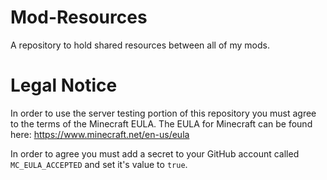 # Mod-Resources

A repository to hold shared resources between all of my mods.

# Legal Notice

In order to use the server testing portion of this repository you must agree to the terms of the Minecraft EULA.
The EULA for Minecraft can be found here: https://www.minecraft.net/en-us/eula

In order to agree you must add a secret to your GitHub account called `MC_EULA_ACCEPTED` and set it's value to `true`.
